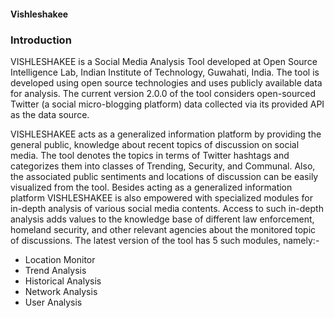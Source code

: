 <h4> Vishleshakee </h4>

<h3>Introduction</h3>
<p>VISHLESHAKEE is a Social Media Analysis Tool developed at Open Source Intelligence Lab, Indian Institute of Technology, Guwahati, India. The tool is developed using open source technologies and uses publicly available data for analysis. The current version 2.0.0 of the tool considers open-sourced Twitter (a social micro-blogging platform) data collected via its provided API as the data source.

VISHLESHAKEE acts as a generalized information platform by providing the general public, knowledge about recent topics of discussion on social media. The tool denotes the topics in terms of Twitter hashtags and categorizes them into classes of Trending, Security, and Communal. Also, the associated public sentiments and locations of discussion can be easily visualized from the tool. Besides acting as a generalized information platform VISHLESHAKEE is also empowered with specialized modules for in-depth analysis of various social media contents. Access to such in-depth analysis adds values to the knowledge base of different law enforcement, homeland security, and other relevant agencies about the monitored topic of discussions. The latest version of the tool has 5 such modules, namely:-</p>
<ul>
<li>Location Monitor</li>
<li>Trend Analysis</li>
<li>Historical Analysis</li>
<li>Network Analysis</li>
<li>User Analysis</li>
